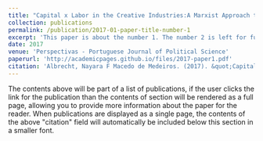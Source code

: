 ```yaml
---
title: "Capital x Labor in the Creative Industries:A Marxist Approach to Copyright and Related Rights"
collection: publications
permalink: /publication/2017-01-paper-title-number-1
excerpt: 'This paper is about the number 1. The number 2 is left for future work.'
date: 2017
venue: 'Perspectivas - Portuguese Journal of Political Science'
paperurl: 'http://academicpages.github.io/files/2017-paper1.pdf'
citation: 'Albrecht, Nayara F Macedo de Medeiros. (2017). &quot;Capital x Labor in the Creative Industries:A Marxist Approach to Copyright and Related Rights. 1.&quot; <i>Journal 1</i>. 1(1).'
---
```


The contents above will be part of a list of publications, if the user clicks the link for the publication than the contents of section will be rendered as a full page, allowing you to provide more information about the paper for the reader. When publications are displayed as a single page, the contents of the above "citation" field will automatically be included below this section in a smaller font.
